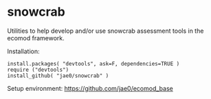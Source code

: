 # snowcrab 

Utilities to help develop and/or use snowcrab assessment tools in the ecomod framework.

Installation:

```
install.packages( "devtools", ask=F, dependencies=TRUE )   
require ("devtools")
install_github( "jae0/snowcrab" )
```

Setup environment: https://github.com/jae0/ecomod_base


